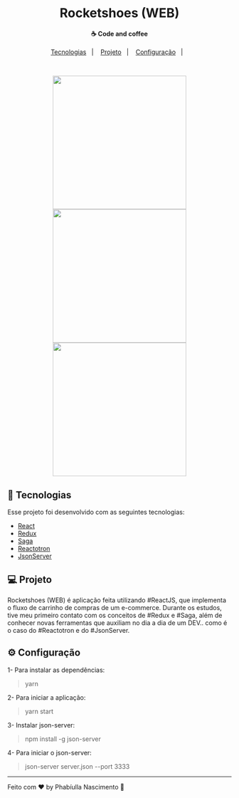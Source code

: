 <h1 align="center">
    Rocketshoes (WEB)
</h1>

<h4 align="center">
  ☕ Code and coffee
</h4>

<p align="center">
  <a href="#rocket-tecnologias">Tecnologias</a>&nbsp;&nbsp;&nbsp;|&nbsp;&nbsp;&nbsp;
  <a href="#-projeto">Projeto</a>&nbsp;&nbsp;&nbsp;|&nbsp;&nbsp;&nbsp;
  <a href="#-configuração">Configuração</a>&nbsp;&nbsp;&nbsp;|&nbsp;&nbsp;&nbsp;
</p>

<br>

<p align="center">
  <img src="https://user-images.githubusercontent.com/22889383/64163683-9df44580-ce39-11e9-8962-f728ddd9e074.PNG" width="300">
  <img src="https://user-images.githubusercontent.com/22889383/64163685-9e8cdc00-ce39-11e9-8d7e-ced62e8c0b18.PNG" width="300">
  <img src="https://user-images.githubusercontent.com/22889383/64163686-9e8cdc00-ce39-11e9-8350-c0a59d7d6300.PNG" width="300">
</p>

## :rocket: Tecnologias

Esse projeto foi desenvolvido com as seguintes tecnologias:

- [React](https://reactjs.org)
- [Redux](https://redux.js.org)
- [Saga](https://redux-saga.js.org/)
- [Reactotron](https://github.com/infinitered/reactotron)
- [JsonServer](https://github.com/typicode/json-server)

## 💻 Projeto

Rocketshoes (WEB) é aplicação feita utilizando #ReactJS, que implementa o fluxo de carrinho de compras de um e-commerce. Durante os estudos, tive meu primeiro contato com os conceitos de #Redux e #Saga, além de conhecer novas ferramentas que auxiliam no dia a dia de um DEV.. como é o caso do #Reactotron e do #JsonServer.

## ⚙ Configuração

1- Para instalar as dependências:
> yarn

2- Para iniciar a aplicação:
> yarn start

3- Instalar json-server:
> npm install -g json-server

4- Para iniciar o json-server:
> json-server server.json --port 3333

---

Feito com ♥ by Phabíulla Nascimento :wave:

